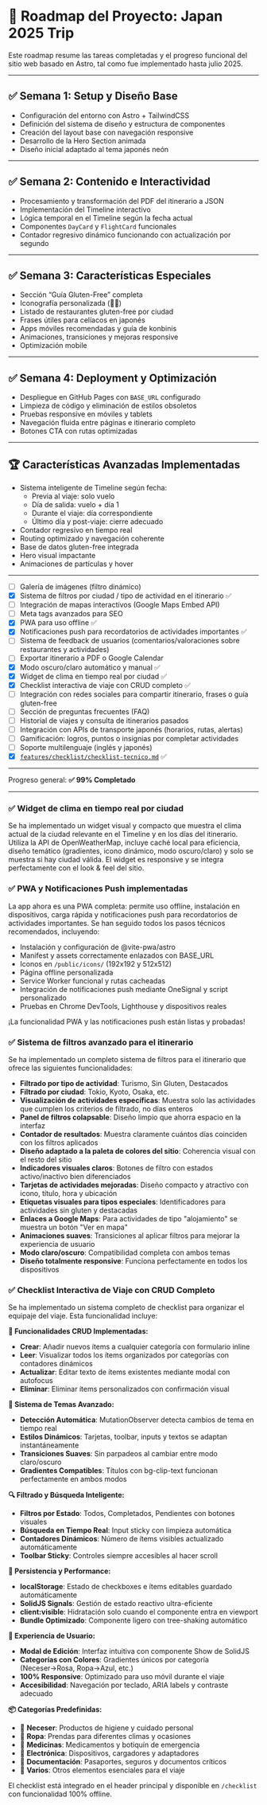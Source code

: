 # 📍 Roadmap del Proyecto: Japan 2025 Trip

Este roadmap resume las tareas completadas y el progreso funcional del sitio web basado en Astro, tal como fue implementado hasta julio 2025.

---

## ✅ Semana 1: Setup y Diseño Base
- Configuración del entorno con Astro + TailwindCSS
- Definición del sistema de diseño y estructura de componentes
- Creación del layout base con navegación responsive
- Desarrollo de la Hero Section animada
- Diseño inicial adaptado al tema japonés neón

---

## ✅ Semana 2: Contenido e Interactividad
- Procesamiento y transformación del PDF del itinerario a JSON
- Implementación del Timeline interactivo
- Lógica temporal en el Timeline según la fecha actual
- Componentes `DayCard` y `FlightCard` funcionales
- Contador regresivo dinámico funcionando con actualización por segundo

---

## ✅ Semana 3: Características Especiales
- Sección “Guía Gluten-Free” completa
- Iconografía personalizada (🌾🚫)
- Listado de restaurantes gluten-free por ciudad
- Frases útiles para celíacos en japonés
- Apps móviles recomendadas y guía de konbinis
- Animaciones, transiciones y mejoras responsive
- Optimización mobile

---

## ✅ Semana 4: Deployment y Optimización
- Despliegue en GitHub Pages con `BASE_URL` configurado
- Limpieza de código y eliminación de estilos obsoletos
- Pruebas responsive en móviles y tablets
- Navegación fluida entre páginas e itinerario completo
- Botones CTA con rutas optimizadas

---

## 🏆 Características Avanzadas Implementadas
- Sistema inteligente de Timeline según fecha:
  - Previa al viaje: solo vuelo
  - Día de salida: vuelo + día 1
  - Durante el viaje: día correspondiente
  - Último día y post-viaje: cierre adecuado
- Contador regresivo en tiempo real
- Routing optimizado y navegación coherente
- Base de datos gluten-free integrada
- Hero visual impactante
- Animaciones de partículas y hover

---

- [ ] Galería de imágenes (filtro dinámico)
- [x] Sistema de filtros por ciudad / tipo de actividad en el itinerario ✅
- [ ] Integración de mapas interactivos (Google Maps Embed API)
- [ ] Meta tags avanzados para SEO
- [x] PWA para uso offline ✅
- [x] Notificaciones push para recordatorios de actividades importantes ✅
- [ ] Sistema de feedback de usuarios (comentarios/valoraciones sobre restaurantes y actividades)
- [ ] Exportar itinerario a PDF o Google Calendar
- [x] Modo oscuro/claro automático y manual ✅
- [x] Widget de clima en tiempo real por ciudad ✅
- [x] Checklist interactiva de viaje con CRUD completo ✅
- [ ] Integración con redes sociales para compartir itinerario, frases o guía gluten-free
- [ ] Sección de preguntas frecuentes (FAQ)
- [ ] Historial de viajes y consulta de itinerarios pasados
- [ ] Integración con APIs de transporte japonés (horarios, rutas, alertas)
- [ ] Gamificación: logros, puntos o insignias por completar actividades
- [ ] Soporte multilenguaje (inglés y japonés)
- [x] [`features/checklist/checklist-tecnico.md`](features/checklist/checklist-tecnico.md) ✅

---

Progreso general: **✅ 99% Completado**

---

### ✅ Widget de clima en tiempo real por ciudad
Se ha implementado un widget visual y compacto que muestra el clima actual de la ciudad relevante en el Timeline y en los días del itinerario. Utiliza la API de OpenWeatherMap, incluye caché local para eficiencia, diseño temático (gradientes, icono dinámico, modo oscuro/claro) y solo se muestra si hay ciudad válida. El widget es responsive y se integra perfectamente con el look & feel del sitio.


### ✅ PWA y Notificaciones Push implementadas

La app ahora es una PWA completa: permite uso offline, instalación en dispositivos, carga rápida y notificaciones push para recordatorios de actividades importantes. Se han seguido todos los pasos técnicos recomendados, incluyendo:
- Instalación y configuración de @vite-pwa/astro
- Manifest y assets correctamente enlazados con BASE_URL
- Iconos en `/public/icons/` (192x192 y 512x512)
- Página offline personalizada
- Service Worker funcional y rutas cacheadas
- Integración de notificaciones push mediante OneSignal y script personalizado
- Pruebas en Chrome DevTools, Lighthouse y dispositivos reales

¡La funcionalidad PWA y las notificaciones push están listas y probadas!

### ✅ Sistema de filtros avanzado para el itinerario

Se ha implementado un completo sistema de filtros para el itinerario que ofrece las siguientes funcionalidades:
- **Filtrado por tipo de actividad**: Turismo, Sin Gluten, Destacados
- **Filtrado por ciudad**: Tokio, Kyoto, Osaka, etc.
- **Visualización de actividades específicas**: Muestra solo las actividades que cumplen los criterios de filtrado, no días enteros
- **Panel de filtros colapsable**: Diseño limpio que ahorra espacio en la interfaz
- **Contador de resultados**: Muestra claramente cuántos días coinciden con los filtros aplicados
- **Diseño adaptado a la paleta de colores del sitio**: Coherencia visual con el resto del sitio
- **Indicadores visuales claros**: Botones de filtro con estados activo/inactivo bien diferenciados
- **Tarjetas de actividades mejoradas**: Diseño compacto y atractivo con icono, título, hora y ubicación
- **Etiquetas visuales para tipos especiales**: Identificadores para actividades sin gluten y destacadas
- **Enlaces a Google Maps**: Para actividades de tipo "alojamiento" se muestra un botón "Ver en mapa"
- **Animaciones suaves**: Transiciones al aplicar filtros para mejorar la experiencia de usuario
- **Modo claro/oscuro**: Compatibilidad completa con ambos temas
- **Diseño totalmente responsive**: Funciona perfectamente en todos los dispositivos

### ✅ Checklist Interactiva de Viaje con CRUD Completo

Se ha implementado un sistema completo de checklist para organizar el equipaje del viaje. Esta funcionalidad incluye:

**🎯 Funcionalidades CRUD Implementadas:**
- **Crear**: Añadir nuevos ítems a cualquier categoría con formulario inline
- **Leer**: Visualizar todos los ítems organizados por categorías con contadores dinámicos
- **Actualizar**: Editar texto de ítems existentes mediante modal con autofocus
- **Eliminar**: Eliminar ítems personalizados con confirmación visual

**🎨 Sistema de Temas Avanzado:**
- **Detección Automática**: MutationObserver detecta cambios de tema en tiempo real
- **Estilos Dinámicos**: Tarjetas, toolbar, inputs y textos se adaptan instantáneamente
- **Transiciones Suaves**: Sin parpadeos al cambiar entre modo claro/oscuro
- **Gradientes Compatibles**: Títulos con bg-clip-text funcionan perfectamente en ambos modos

**🔍 Filtrado y Búsqueda Inteligente:**
- **Filtros por Estado**: Todos, Completados, Pendientes con botones visuales
- **Búsqueda en Tiempo Real**: Input sticky con limpieza automática
- **Contadores Dinámicos**: Número de ítems visibles actualizado automáticamente
- **Toolbar Sticky**: Controles siempre accesibles al hacer scroll

**💾 Persistencia y Performance:**
- **localStorage**: Estado de checkboxes e ítems editables guardado automáticamente
- **SolidJS Signals**: Gestión de estado reactivo ultra-eficiente
- **client:visible**: Hidratación solo cuando el componente entra en viewport
- **Bundle Optimizado**: Componente ligero con tree-shaking automático

**📱 Experiencia de Usuario:**
- **Modal de Edición**: Interfaz intuitiva con componente Show de SolidJS
- **Categorías con Colores**: Gradientes únicos por categoría (Neceser→Rosa, Ropa→Azul, etc.)
- **100% Responsive**: Optimizado para uso móvil durante el viaje
- **Accesibilidad**: Navegación por teclado, ARIA labels y contraste adecuado

**📦 Categorías Predefinidas:**
- 🧴 **Neceser**: Productos de higiene y cuidado personal  
- 👕 **Ropa**: Prendas para diferentes climas y ocasiones
- 💊 **Medicinas**: Medicamentos y botiquín de emergencia
- 🔌 **Electrónica**: Dispositivos, cargadores y adaptadores
- 📄 **Documentación**: Pasaportes, seguros y documentos críticos
- 🎒 **Varios**: Otros elementos esenciales para el viaje

El checklist está integrado en el header principal y disponible en `/checklist` con funcionalidad 100% offline.